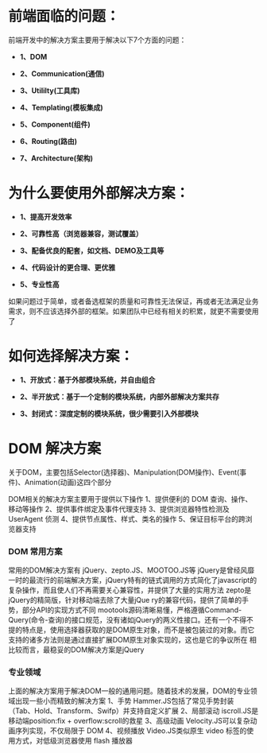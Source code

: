 # 前端面临的问题：

前端开发中的解决方案主要用于解决以下7个方面的问题：

- **1、DOM**

- **2、Communication(通信)**

- **3、Utililty(工具库)**

- **4、Templating(模板集成)**

- **5、Component(组件)**

- **6、Routing(路由)**

- **7、Architecture(架构)**

# 为什么要使用外部解决方案：

- **1、提高开发效率**

- **2、可靠性高（浏览器兼容，测试覆盖）**

- **3、配备优良的配套，如文档、DEMO及工具等**

- **4、代码设计的更合理、更优雅**

- **5、专业性高**

如果问题过于简单，或者备选框架的质量和可靠性无法保证，再或者无法满足业务需求，则不应该选择外部的框架。如果团队中已经有相关的积累，就更不需要使用了

# 如何选择解决方案：

- **1、开放式：基于外部模块系统，并自由组合**

- **2、半开放式：基于一个定制的模块系统，内部外部解决方案共存**

- **3、封闭式：深度定制的模块系统，很少需要引入外部模块**


# DOM 解决方案

关于DOM，主要包括Selector(选择器)、Manipulation(DOM操作)、Event(事件)、Animation(动画)这四个部分


DOM相关的解决方案主要用于提供以下操作
1、提供便利的 DOM 查询、操作、移动等操作
2、提供事件绑定及事件代理支持
3、提供浏览器特性检测及 UserAgent 侦测
4、提供节点属性、样式、类名的操作
5、保证目标平台的跨浏览器支持


### DOM 常用方案

常用的DOM解决方案有 jQuery、zepto.JS、MOOTOO.JS等
jQuery是曾经风靡一时的最流行的前端解决方案，jQuery特有的链式调用的方式简化了javascript的复杂操作，而且使人们不再需要关心兼容性，并提供了大量的实用方法
zepto是jQuery的精简版，针对移动端去除了大量jQue	ry的兼容代码，提供了简单的手势，部分API的实现方式不同
mootools源码清晰易懂，严格遵循Command-Query(命令-查询)的接口规范，没有诸如jQuery的两义性接口。还有一个不得不提的特点是，使用选择器获取的是DOM原生对象，而不是被包装过的对象。而它支持的诸多方法则是通过直接扩展DOM原生对象实现的，这也是它的争议所在
相比较而言，最稳妥的DOM解决方案是jQuery


###  专业领域

上面的解决方案用于解决DOM一般的通用问题。随着技术的发展，DOM的专业领域出现一些小而精致的解决方案
1、手势
Hammer.JS包括了常见手势封装（Tab、Hold、Transform、Swifp）并支持自定义扩展
2、局部滚动
iscroll.JS是移动端position:fix + overflow:scroll的救星
3、高级动画
Velocity.JS可以复杂动画序列实现，不仅局限于 DOM
4、视频播放
Video.JS类似原生 video 标签的使用方式，对低级浏览器使用 flash 播放器





 


